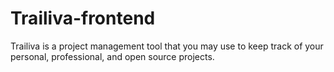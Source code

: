 # Trailiva-frontend
Trailiva is a project management tool that you may use to keep track of your personal, professional, and open source projects.
